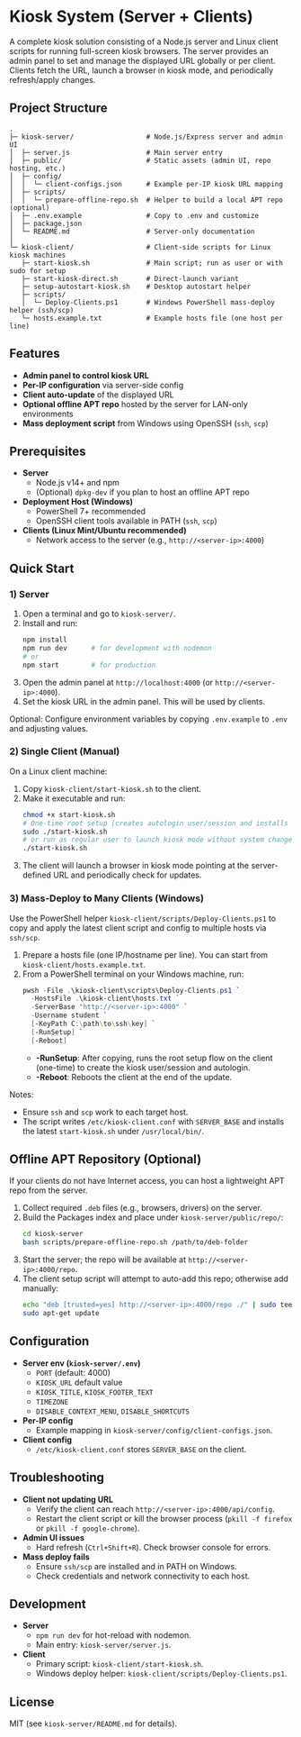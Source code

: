 # Kiosk System (Server + Clients)

A complete kiosk solution consisting of a Node.js server and Linux client scripts for running full-screen kiosk browsers. The server provides an admin panel to set and manage the displayed URL globally or per client. Clients fetch the URL, launch a browser in kiosk mode, and periodically refresh/apply changes.

## Project Structure

```
.
├─ kiosk-server/                  # Node.js/Express server and admin UI
│  ├─ server.js                   # Main server entry
│  ├─ public/                     # Static assets (admin UI, repo hosting, etc.)
│  ├─ config/
│  │  └─ client-configs.json      # Example per-IP kiosk URL mapping
│  ├─ scripts/
│  │  └─ prepare-offline-repo.sh  # Helper to build a local APT repo (optional)
│  ├─ .env.example                # Copy to .env and customize
│  ├─ package.json
│  └─ README.md                   # Server-only documentation
│
└─ kiosk-client/                  # Client-side scripts for Linux kiosk machines
   ├─ start-kiosk.sh              # Main script; run as user or with sudo for setup
   ├─ start-kiosk-direct.sh       # Direct-launch variant
   ├─ setup-autostart-kiosk.sh    # Desktop autostart helper
   ├─ scripts/
   │  └─ Deploy-Clients.ps1       # Windows PowerShell mass-deploy helper (ssh/scp)
   └─ hosts.example.txt           # Example hosts file (one host per line)
```

## Features

- **Admin panel to control kiosk URL**
- **Per-IP configuration** via server-side config
- **Client auto-update** of the displayed URL
- **Optional offline APT repo** hosted by the server for LAN-only environments
- **Mass deployment script** from Windows using OpenSSH (`ssh`, `scp`)

## Prerequisites

- **Server**
  - Node.js v14+ and npm
  - (Optional) `dpkg-dev` if you plan to host an offline APT repo
- **Deployment Host (Windows)**
  - PowerShell 7+ recommended
  - OpenSSH client tools available in PATH (`ssh`, `scp`)
- **Clients (Linux Mint/Ubuntu recommended)**
  - Network access to the server (e.g., `http://<server-ip>:4000`)

## Quick Start

### 1) Server

1. Open a terminal and go to `kiosk-server/`.
2. Install and run:
   ```bash
   npm install
   npm run dev      # for development with nodemon
   # or
   npm start        # for production
   ```
3. Open the admin panel at `http://localhost:4000` (or `http://<server-ip>:4000`).
4. Set the kiosk URL in the admin panel. This will be used by clients.

Optional: Configure environment variables by copying `.env.example` to `.env` and adjusting values.

### 2) Single Client (Manual)

On a Linux client machine:

1. Copy `kiosk-client/start-kiosk.sh` to the client.
2. Make it executable and run:
   ```bash
   chmod +x start-kiosk.sh
   # One-time root setup (creates autologin user/session and installs dependencies if needed)
   sudo ./start-kiosk.sh
   # or run as regular user to launch kiosk mode without system changes
   ./start-kiosk.sh
   ```
3. The client will launch a browser in kiosk mode pointing at the server-defined URL and periodically check for updates.

### 3) Mass-Deploy to Many Clients (Windows)

Use the PowerShell helper `kiosk-client/scripts/Deploy-Clients.ps1` to copy and apply the latest client script and config to multiple hosts via `ssh/scp`.

1. Prepare a hosts file (one IP/hostname per line). You can start from `kiosk-client/hosts.example.txt`.
2. From a PowerShell terminal on your Windows machine, run:
   ```powershell
   pwsh -File .\kiosk-client\scripts\Deploy-Clients.ps1 `
     -HostsFile .\kiosk-client\hosts.txt `
     -ServerBase "http://<server-ip>:4000" `
     -Username student `
     [-KeyPath C:\path\to\ssh\key] `
     [-RunSetup] `
     [-Reboot]
   ```
   - **-RunSetup**: After copying, runs the root setup flow on the client (one-time) to create the kiosk user/session and autologin.
   - **-Reboot**: Reboots the client at the end of the update.

Notes:
- Ensure `ssh` and `scp` work to each target host.
- The script writes `/etc/kiosk-client.conf` with `SERVER_BASE` and installs the latest `start-kiosk.sh` under `/usr/local/bin/`.

## Offline APT Repository (Optional)

If your clients do not have Internet access, you can host a lightweight APT repo from the server.

1. Collect required `.deb` files (e.g., browsers, drivers) on the server.
2. Build the Packages index and place under `kiosk-server/public/repo/`:
   ```bash
   cd kiosk-server
   bash scripts/prepare-offline-repo.sh /path/to/deb-folder
   ```
3. Start the server; the repo will be available at `http://<server-ip>:4000/repo`.
4. The client setup script will attempt to auto-add this repo; otherwise add manually:
   ```bash
   echo "deb [trusted=yes] http://<server-ip>:4000/repo ./" | sudo tee /etc/apt/sources.list.d/kiosk-local.list
   sudo apt-get update
   ```

## Configuration

- **Server env (`kiosk-server/.env`)**
  - `PORT` (default: 4000)
  - `KIOSK_URL` default value
  - `KIOSK_TITLE`, `KIOSK_FOOTER_TEXT`
  - `TIMEZONE`
  - `DISABLE_CONTEXT_MENU`, `DISABLE_SHORTCUTS`
- **Per-IP config**
  - Example mapping in `kiosk-server/config/client-configs.json`.
- **Client config**
  - `/etc/kiosk-client.conf` stores `SERVER_BASE` on the client.

## Troubleshooting

- **Client not updating URL**
  - Verify the client can reach `http://<server-ip>:4000/api/config`.
  - Restart the client script or kill the browser process (`pkill -f firefox` or `pkill -f google-chrome`).
- **Admin UI issues**
  - Hard refresh (`Ctrl+Shift+R`). Check browser console for errors.
- **Mass deploy fails**
  - Ensure `ssh/scp` are installed and in PATH on Windows.
  - Check credentials and network connectivity to each host.

## Development

- **Server**
  - `npm run dev` for hot-reload with nodemon.
  - Main entry: `kiosk-server/server.js`.
- **Client**
  - Primary script: `kiosk-client/start-kiosk.sh`.
  - Windows deploy helper: `kiosk-client/scripts/Deploy-Clients.ps1`.

## License

MIT (see `kiosk-server/README.md` for details).

